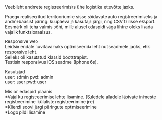 
Veebileht andmete registreerimisks ühe logistika ettevõtte jaoks.

Praegu realiseeritud territooriumile sisse sõidavate auto registreerimiseks
ja andmebaasist päring: kuupäeva ja kasutaja järgi, ning CSV failisse eksport.
Eesmärk oli teha valmis põhi, mille alusel edaspidi väga lihtne oleks lisada vajalik funktsionaalsus.<br />


Responsive web<br />
Leidsin endale huvitavamaks optimiseerida leht nutiseadmete jaoks, ehk responsive leht.<br />
Selleks oli kasutatud klassid bootstrapist.<br />
Testisin responsivus iOS seadmel (Iphone 6s).<br />


Kasutajad <br />
user: admin pwd: admin <br />
user: user  pwd: user <br />

Mis on edaspidi plaanis <br />
*Vajaliku registreerimise lehte lisamine. (Suledele alladele läbivate inimeste registreerimine, külaliste registreerimine jne) <br />
*Kliendi soovi järgi päringute optimiseerimine <br />
*Logo pildi lisamine <br />

